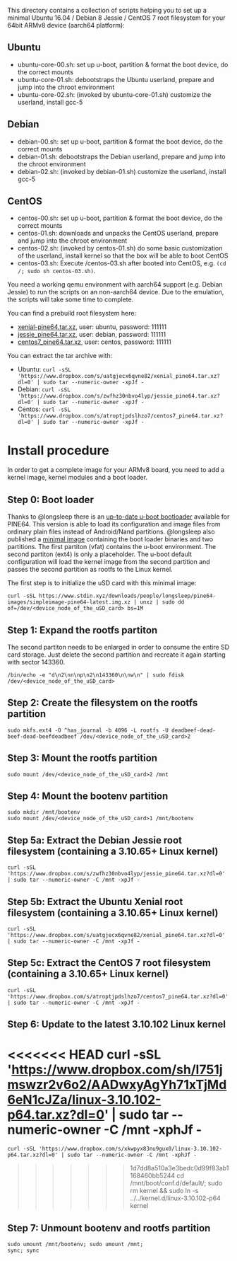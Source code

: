 This directory contains a collection of scripts helping you to set up a minimal Ubuntu 16.04 / Debian 8 Jessie / CentOS 7
root filesystem for your 64bit ARMv8 device (aarch64 platform): 

## Ubuntu
 - ubuntu-core-00.sh: set up u-boot, partition & format the boot device, do the correct mounts
 - ubuntu-core-01.sh: debootstraps the Ubuntu userland, prepare and jump into the chroot environment
 - ubuntu-core-02.sh: (invoked by ubuntu-core-01.sh) customize the userland, install gcc-5

## Debian
 - debian-00.sh: set up u-boot, partition & format the boot device, do the correct mounts
 - debian-01.sh: debootstraps the Debian userland, prepare and jump into the chroot environment
 - debian-02.sh: (invoked by debian-01.sh) customize the userland, install gcc-5

## CentOS
 - centos-00.sh: set up u-boot, partition & format the boot device, do the correct mounts
 - centos-01.sh: downloads and unpacks the CentOS userland, prepare and jump into the chroot environment
 - centos-02.sh: (invoked by centos-01.sh) do some basic customization of the userland, install kernel so that the box will be able to boot CentOS
 - centos-03.sh: Execute /centos-03.sh after booted into CentOS, e.g. `(cd /; sudo sh centos-03.sh)`.

You need a working qemu environment with aarch64 support (e.g. Debian Jessie) to run the scripts on an non-aarch64 device. Due to the emulation, the scripts will take some time to complete. 

You can find a prebuild root filesystem here:
 - [xenial-pine64.tar.xz](https://www.dropbox.com/s/uatgjecx6qvne82/xenial_pine64.tar.xz?dl=0), user: ubuntu, password: 111111
 - [jessie_pine64.tar.xz](https://www.dropbox.com/s/zwfhz30nbvo4lyp/jessie_pine64.tar.xz?dl=0), user: debian, password: 111111
 - [centos7_pine64.tar.xz](https://www.dropbox.com/s/atroptjpdslhzo7/centos7_pine64.tar.xz?dl=0), user: centos, password: 111111

You can extract the tar archive with:
 - Ubuntu: `curl -sSL 'https://www.dropbox.com/s/uatgjecx6qvne82/xenial_pine64.tar.xz?dl=0' | sudo tar --numeric-owner -xpJf -`
 - Debian: `curl -sSL 'https://www.dropbox.com/s/zwfhz30nbvo4lyp/jessie_pine64.tar.xz?dl=0' | sudo tar --numeric-owner -xpJf -`
 - Centos: `curl -sSL 'https://www.dropbox.com/s/atroptjpdslhzo7/centos7_pine64.tar.xz?dl=0' | sudo tar --numeric-owner -xpJf -`
 
# Install procedure

In order to get a complete image for your ARMv8 board, you need to add a kernel image, kernel modules and a boot loader.

## Step 0: Boot loader

Thanks to @longsleep there is an [up-to-date u-boot bootloader](https://github.com/longsleep/u-boot-pine64/tree/pine64-hacks) available for PINE64. This version is able to load its configuration and image files from ordinary plain files instead of Android/Nand partitions. @longsleep also published a [minimal image](https://www.stdin.xyz/downloads/people/longsleep/pine64-images/simpleimage-pine64-latest.img.xz) containing the boot loader binaries and two partitions. The first partiton (vfat) contains the u-boot environment. The second partiton (ext4) is only a placeholder. The u-boot default configuration will load the kernel image from the second partition and passes the second partition as rootfs to the Linux kernel.

The first step is to initialize the uSD card with this minimal image:

    curl -sSL https://www.stdin.xyz/downloads/people/longsleep/pine64-images/simpleimage-pine64-latest.img.xz | unxz | sudo dd of=/dev/<device_node_of_the_uSD_card> bs=1M

## Step 1: Expand the rootfs partiton

The second partiton needs to be enlarged in order to consume the entire SD card storage. Just delete the second partition and recreate it again starting with sector 143360.

    /bin/echo -e "d\n2\nn\np\n2\n143360\n\nw\n" | sudo fdisk /dev/<device_node_of_the_uSD_card>

## Step 2: Create the filesystem on the rootfs partition

    sudo mkfs.ext4 -O ^has_journal -b 4096 -L rootfs -U deadbeef-dead-beef-dead-beefdeadbeef /dev/<device_node_of_the_uSD_card>2

## Step 3: Mount the rootfs partition 

    sudo mount /dev/<device_node_of_the_uSD_card>2 /mnt
    
## Step 4: Mount the bootenv partition

    sudo mkdir /mnt/bootenv
    sudo mount /dev/<device_node_of_the_uSD_card>1 /mnt/bootenv

## Step 5a: Extract the Debian Jessie root filesystem (containing a 3.10.65+ Linux kernel)

    curl -sSL 'https://www.dropbox.com/s/zwfhz30nbvo4lyp/jessie_pine64.tar.xz?dl=0' | sudo tar --numeric-owner -C /mnt -xpJf -
    
## Step 5b: Extract the Ubuntu Xenial root filesystem (containing a 3.10.65+ Linux kernel)

    curl -sSL 'https://www.dropbox.com/s/uatgjecx6qvne82/xenial_pine64.tar.xz?dl=0' | sudo tar --numeric-owner -C /mnt -xpJf -

## Step 5c: Extract the CentOS 7 root filesystem (containing a 3.10.65+ Linux kernel)

    curl -sSL 'https://www.dropbox.com/s/atroptjpdslhzo7/centos7_pine64.tar.xz?dl=0' | sudo tar --numeric-owner -C /mnt -xpJf -

## Step 6: Update to the latest 3.10.102 Linux kernel

<<<<<<< HEAD
    curl -sSL 'https://www.dropbox.com/sh/l751jmswzr2v6o2/AADwxyAgYh71xTjMd6eN1cJZa/linux-3.10.102-p64.tar.xz?dl=0' | sudo tar --numeric-owner -C /mnt -xphJf -
=======
    curl -sSL 'https://www.dropbox.com/s/xkwpyx83nu9gux0/linux-3.10.102-p64.tar.xz?dl=0' | sudo tar --numeric-owner -C /mnt -xphJf -
>>>>>>> 1d7dd8a510a3e3bedc0d99f83ab1168460bb5244
    cd /mnt/boot/conf.d/default/; sudo rm kernel && sudo ln -s ../../kernel.d/linux-3.10.102-p64 kernel

## Step 7: Unmount bootenv and rootfs partition

    sudo umount /mnt/bootenv; sudo umount /mnt;
    sync; sync
